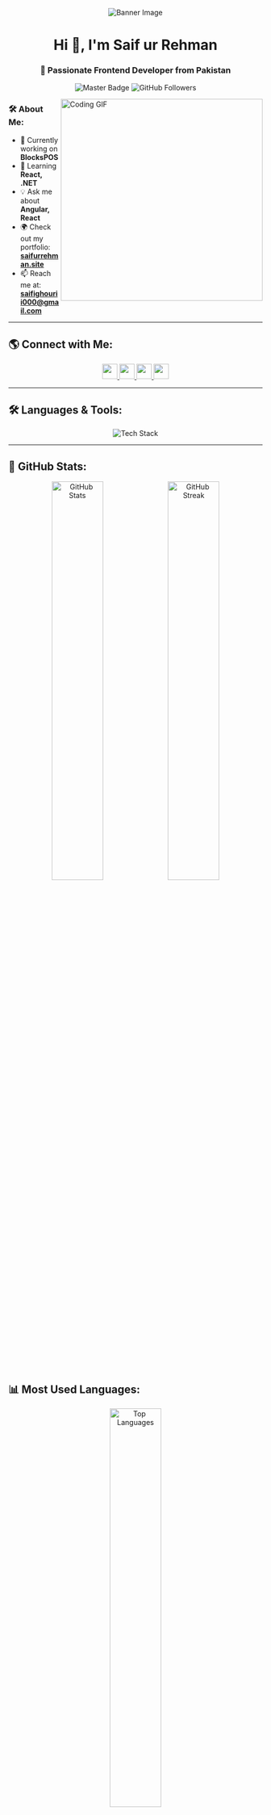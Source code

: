 <p align="center">
  <img src="https://www.21kschool.com/id/wp-content/uploads/sites/21/2023/07/Coding.png" alt="Banner Image" />
</p>

<h1 align="center">Hi 👋, I'm Saif ur Rehman</h1>
<h3 align="center">🚀 Passionate Frontend Developer from Pakistan</h3>

<p align="center">
  <img src="https://img.shields.io/badge/Status-Master-success?style=flat&logo=github" alt="Master Badge"/>
  <img src="https://img.shields.io/github/followers/saifurrehman?style=social" alt="GitHub Followers"/>
</p>

<img align="right" width="400" src="https://camo.githubusercontent.com/4d9f5ecceb711eec6e2018f38a5677dc657c9738d4a65ba3b928c41c0a45b439/68747470733a2f2f6d69726f2e6d656469756d2e636f6d2f6d61782f313336302f302a37513379765349765f7430696f4a2d5a2e676966" alt="Coding GIF">

### 🛠️ About Me:
- 🔭 Currently working on **BlocksPOS**  
- 🌱 Learning **React, .NET**  
- 💡 Ask me about **Angular, React**  
- 🌍 Check out my portfolio: **[saifurrehman.site](https://saifurrehman.site)**  
- 📫 Reach me at: **saifighourii000@gmail.com**  

---

## 🌎 Connect with Me:
<p align="center">
  <a href="https://saifurrehman.site" target="_blank">
    <img src="https://img.shields.io/badge/Portfolio-%230077B5.svg?style=for-the-badge&logo=google-chrome&logoColor=white" height="30" />
  </a>
  <a href="https://linkedin.com/in/saif-ur-rehman" target="_blank">
    <img src="https://img.shields.io/badge/LinkedIn-blue?style=for-the-badge&logo=linkedin" height="30" />
  </a>
  <a href="https://www.instagram.com/saifurrehman" target="_blank">
    <img src="https://img.shields.io/badge/Instagram-pink?style=for-the-badge&logo=instagram" height="30" />
  </a>
  <a href="https://www.facebook.com/saifurrehman" target="_blank">
    <img src="https://img.shields.io/badge/Facebook-blue?style=for-the-badge&logo=facebook" height="30" />
  </a>
</p>

---

## 🛠️ Languages & Tools:
<p align="center">
  <img src="https://skillicons.dev/icons?i=angular,react,typescript,javascript,html,css,bootstrap,tailwind,git,github,vscode,figma" alt="Tech Stack" />
</p>

---

## 🚀 GitHub Stats:
<p align="center">
  <img src="https://github-readme-stats.vercel.app/api?username=saifurrehman&show_icons=true&theme=radical" alt="GitHub Stats" width="45%" />
  <img src="https://github-readme-streak-stats.herokuapp.com/?user=saifurrehman&theme=radical" alt="GitHub Streak" width="45%" />
</p>

## 📊 Most Used Languages:
<p align="center">
  <img src="https://github-readme-stats.vercel.app/api/top-langs/?username=saifurrehman&layout=compact&theme=radical" alt="Top Languages" width="45%" />
</p>

---

⭐️ *Inspired by other amazing developers!* 🚀

